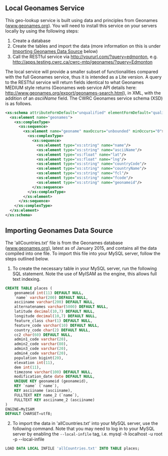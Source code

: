 ## Local Geonames Service

This geo-lookup service is built using data and principles from Geonames (www.geonames.org). You will need to install this service on your servers locally by using the following steps:

1. Create a database
2. Create the tables and import the data (more information on this is under [Importing Geonames Data Source](#importing-geonames-data-source) below)
3. Call the RESTful service via http://yoururl.com/?query=edmonton, e.g. http://apps.testing.cwrc.ca/cwrc-mtp/geonames/?query=Edmonton

The local service will provide a smaller subset of functionalities compared with the full Geonames service, thus it is intended as a Lite version. A query to the RESTful service will return fields identical to what Geonames MEDIUM style returns (Geonames web service API details here: http://www.geonames.org/export/geonames-search.html), in XML, with the addition of an _asciiName_ field. The CWRC Geonames service schema (XSD) is as follows.

```xml
<xs:schema attributeFormDefault="unqualified" elementFormDefault="qualified" xmlns:xs="http://www.w3.org/2001/XMLSchema">
  <xs:element name="geonames">
    <xs:complexType>
      <xs:sequence>
        <xs:element name="geoname" maxOccurs="unbounded" minOccurs="0">
          <xs:complexType>
            <xs:sequence>
              <xs:element type="xs:string" name="name"/>
              <xs:element type="xs:string" name="asciiName"/>
              <xs:element type="xs:float" name="lat"/>
              <xs:element type="xs:float" name="lng"/>
              <xs:element type="xs:string" name="countryCode"/>
              <xs:element type="xs:string" name="countryName"/>
              <xs:element type="xs:string" name="fcl"/>
              <xs:element type="xs:string" name="fcode"/>
              <xs:element type="xs:string" name="geonameid"/>
            </xs:sequence>
          </xs:complexType>
        </xs:element>
      </xs:sequence>
    </xs:complexType>
  </xs:element>
</xs:schema>
```

## Importing Geonames Data Source

The 'allCountries.txt' file is from the Geonames database (www.geonames.org), latest as of January 2015, and contains all the data compiled into one file. To import this file into your MySQL server, follow the steps outlined below.

1) To create the necessary table in your MySQL server, run the following SQL statement. Note the use of MyISAM as the engine, this allows full text indexing.

```sql
CREATE TABLE places (
	geonameid int(11) DEFAULT NULL,
	`name` varchar(200) DEFAULT NULL,
	asciiname varchar(200) DEFAULT NULL,
	alternatenames varchar(5000) DEFAULT NULL,
	latitude decimal(10,7) DEFAULT NULL,
	longitude decimal(10,7) DEFAULT NULL,
	feature_class char(1) DEFAULT NULL,
	feature_code varchar(10) DEFAULT NULL,
	country_code char(2) DEFAULT NULL,
	cc2 char(60) DEFAULT NULL,
	admin1_code varchar(20),
	admin2_code varchar(80),
	admin3_code varchar(20),
	admin4_code varchar(20),
	population bigint(20),
	elevation int(11),
	dem int(11),
	timezone varchar(100) DEFAULT NULL,
	modification_date date DEFAULT NULL,
	UNIQUE KEY geonameid (geonameid),
	KEY `name` (`name`),
	KEY asciiname (asciiname),
	FULLTEXT KEY name_2 (`name`),
	FULLTEXT KEY asciiname_2 (asciiname)
)
ENGINE=MyISAM 
DEFAULT CHARSET=utf8;
```
	
2) To import the data in 'allCountries.txt' into your MySQL server, use the following command. Note that you may need to log in to your MySQL server by enabling the `--local-infile` tag, i.e. mysql -h localhost -u root -p --local-infile

```sql
LOAD DATA LOCAL INFILE 'allCountries.txt' INTO TABLE places;
```
